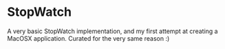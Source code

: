 StopWatch
=========

A very basic StopWatch implementation, and my first attempt at creating a MacOSX
application. Curated for the very same reason :)
